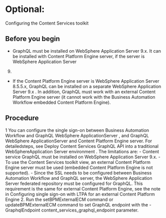 # Optional:
Configuring the Content Services toolkit

## Before you begin

- GraphQL must be installed on WebSphere Application
Server 9.x. It can be installed
with Content Platform Engine server, if
the server is WebSphere Application
Server
9.
- If the Content Platform Engine server
is WebSphere Application
Server 8.5.5.x,
GraphQL can be installed on a separate WebSphere Application
Server 9.x . In addition, GraphQL
must work with an external Content Platform Engine server (it cannot work
with the Business Automation Workflow
embedded Content Platform Engine).

## Procedure

1 You can configure the single sign-on between Business Automation Workflow and GraphQL WebSphere ApplicationServer , and GraphQL WebSphere ApplicationServer and Content Platform Engine server. For detailedsteps, see Deploy Content Services GraphQL API into a traditional WebSphereApplication Server environment . The limitations are:
    - Content service GraphQL must be installed on WebSphere Application
Server 9.x.
    - To use the Content Services toolkit view, an external Content Platform Engine server must be used
(embedded Content Platform Engine is not
supported).
    - Since the SSL needs to be configured between Business Automation Workflow and GraphQL server, the
WebSphere Application
Server federated
repository must be configured for GraphQL. This requirement is the same for external Content Platform Engine, see the note in Configuring single sign-on with LTPA for an external Content Platform
Engine
2. Run the setBPMExternalECM command or updateBPMExternalECM command to set GraphQL endpoint with the -GraphqlEndpoint
content\_services\_graphql\_endpoint parameter.
